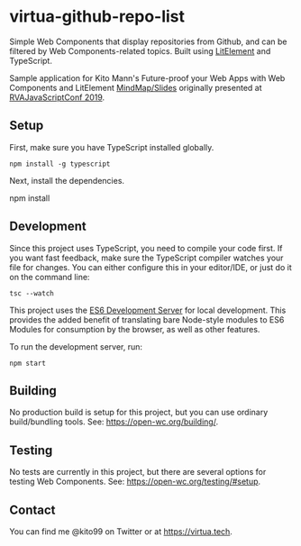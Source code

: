 # virtua-github-repo-list

Simple Web Components that display repositories from Github, and can be filtered by Web Components-related topics. 
Built using [LitElement](https://lit-element.polymer-project.org/) and TypeScript.

Sample application for Kito Mann's Future-proof your Web Apps with Web Components and LitElement 
[MindMap/Slides](https://www.mindmeister.com/1363423501/presentations-lit-element)  originally presented at 
[RVAJavaScriptConf 2019](https://www.rvajavascript.com/).

## Setup

First, make sure you have TypeScript installed globally.

```
npm install -g typescript
```

Next, install the dependencies.

npm install 

## Development

Since this project uses TypeScript, you need to compile your code first. If you want fast feedback, make sure the TypeScript 
compiler watches your file for changes. You can either configure this in your editor/IDE, or just do it on the command line:

```
tsc --watch
```

This project uses the [ES6 Development Server](https://open-wc.org/developing/es-dev-server.html) for local development. 
This provides the added benefit of translating bare Node-style modules to ES6 Modules for consumption by the browser, 
as well as other features.

To run the development server, run:

```
npm start
```

## Building

No production build is setup for this project, but you can use ordinary build/bundling tools. See: https://open-wc.org/building/.

## Testing

No tests are currently in this project, but there are several options for testing Web Components. See: https://open-wc.org/testing/#setup.

## Contact

You can find me @kito99 on Twitter or at https://virtua.tech.
